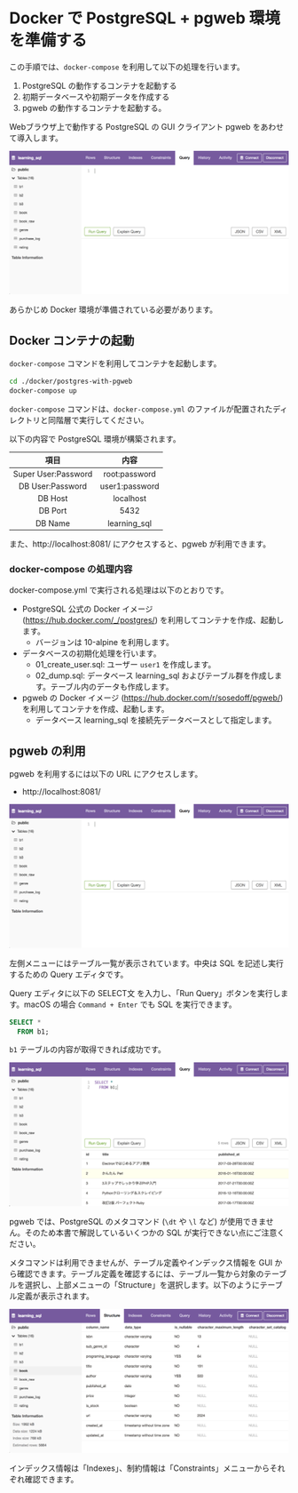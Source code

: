 # Docker で PostgreSQL + pgweb 環境を準備する

この手順では、`docker-compose` を利用して以下の処理を行います。

1. PostgreSQL の動作するコンテナを起動する
2. 初期データベースや初期データを作成する
3. pgweb の動作するコンテナを起動する。

Webブラウザ上で動作する PostgreSQL の GUI クライアント pgweb をあわせて導入します。

![](./img/pgweb-home.png)

あらかじめ Docker 環境が準備されている必要があります。

## Docker コンテナの起動

`docker-compose` コマンドを利用してコンテナを起動します。

```bash
cd ./docker/postgres-with-pgweb
docker-compose up
```

`docker-compose` コマンドは、`docker-compose.yml` のファイルが配置されたディレクトリと同階層で実行してください。

以下の内容で PostgreSQL 環境が構築されます。

項目 | 内容
:----: | :---:
Super User:Password | root:password
DB User:Password | user1:password
DB Host | localhost
DB Port | 5432
DB Name | learning_sql

また、http://localhost:8081/ にアクセスすると、pgweb が利用できます。

### docker-compose の処理内容

docker-compose.yml で実行される処理は以下のとおりです。

- PostgreSQL 公式の Docker イメージ (https://hub.docker.com/_/postgres/) を利用してコンテナを作成、起動します。
    - バージョンは 10-alpine を利用します。
- データベースの初期化処理を行います。
    - 01_create_user.sql: ユーザー `user1` を作成します。
    - 02_dump.sql: データベース learning_sql およびテーブル群を作成します。テーブル内のデータも作成します。
- pgweb の Docker イメージ (https://hub.docker.com/r/sosedoff/pgweb/) を利用してコンテナを作成、起動します。
    - データベース learning_sql を接続先データベースとして指定します。

## pgweb の利用

pgweb を利用するには以下の URL にアクセスします。

- http://localhost:8081/

![](./img/pgweb-home.png)

左側メニューにはテーブル一覧が表示されています。中央は SQL を記述し実行するための Query エディタです。

Query エディタに以下の SELECT文 を入力し、「Run Query」ボタンを実行します。macOS の場合 `Command + Enter` でも SQL を実行できます。

```sql
SELECT *
  FROM b1;
```

`b1` テーブルの内容が取得できれば成功です。

![](./img/pgweb-sample.png)

pgweb では、PostgreSQL のメタコマンド (`\dt` や `\l` など) が使用できません。そのため本書で解説しているいくつかの SQL が実行できない点にご注意ください。

メタコマンドは利用できませんが、テーブル定義やインデックス情報を GUI から確認できます。テーブル定義を確認するには、テーブル一覧から対象のテーブルを選択し、上部メニューの「Structure」を選択します。以下のようにテーブル定義が表示されます。

![](./img/pgweb-structure.png)

インデックス情報は「Indexes」、制約情報は「Constraints」メニューからそれぞれ確認できます。
